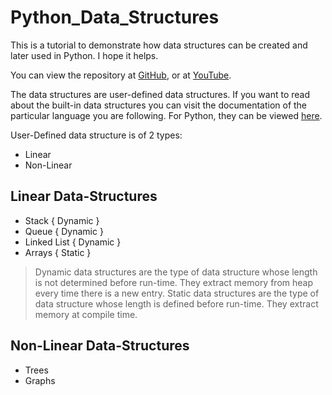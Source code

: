 # Python_Data_Structures
This is a tutorial to demonstrate how data structures can be created and later used in Python. I hope it helps.

You can view the repository at [GitHub](https://github.com/trishantpahwa/Python_Data_Structures), or at [YouTube](https://youtu.be/FEUn6hnSKYk).

The data structures are user-defined data structures. If you want to read about the built-in data structures you can visit the documentation of the particular language you are following. For Python, they can be viewed [here](https://docs.python.org/3/tutorial/datastructures.html).

User-Defined data structure is of 2 types:
 - Linear
 - Non-Linear

## Linear Data-Structures
 - Stack { Dynamic }
 - Queue { Dynamic }
 - Linked List { Dynamic }
 - Arrays { Static }
 > Dynamic data structures are the type of data structure whose length is not determined before run-time. They extract memory from heap every time there is a new entry.
 > Static data structures are the type of data structure whose length is defined before run-time. They extract memory at compile time.

## Non-Linear Data-Structures
 - Trees
 - Graphs